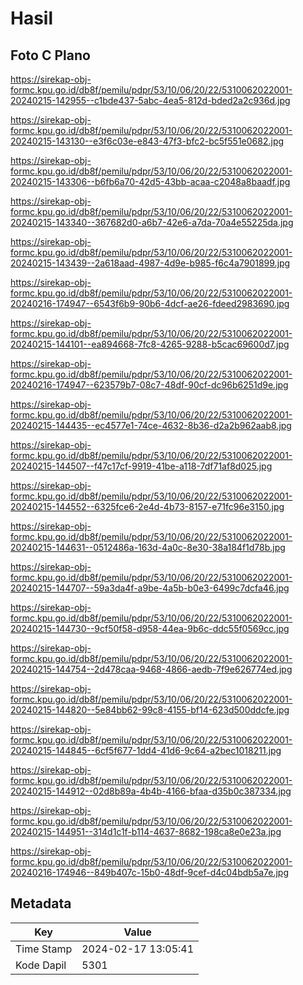 # Hasil

## Foto C Plano

https://sirekap-obj-formc.kpu.go.id/db8f/pemilu/pdpr/53/10/06/20/22/5310062022001-20240215-142955--c1bde437-5abc-4ea5-812d-bded2a2c936d.jpg

https://sirekap-obj-formc.kpu.go.id/db8f/pemilu/pdpr/53/10/06/20/22/5310062022001-20240215-143130--e3f6c03e-e843-47f3-bfc2-bc5f551e0682.jpg

https://sirekap-obj-formc.kpu.go.id/db8f/pemilu/pdpr/53/10/06/20/22/5310062022001-20240215-143306--b6fb6a70-42d5-43bb-acaa-c2048a8baadf.jpg

https://sirekap-obj-formc.kpu.go.id/db8f/pemilu/pdpr/53/10/06/20/22/5310062022001-20240215-143340--367682d0-a6b7-42e6-a7da-70a4e55225da.jpg

https://sirekap-obj-formc.kpu.go.id/db8f/pemilu/pdpr/53/10/06/20/22/5310062022001-20240215-143439--2a618aad-4987-4d9e-b985-f6c4a7901899.jpg

https://sirekap-obj-formc.kpu.go.id/db8f/pemilu/pdpr/53/10/06/20/22/5310062022001-20240216-174947--6543f6b9-90b6-4dcf-ae26-fdeed2983690.jpg

https://sirekap-obj-formc.kpu.go.id/db8f/pemilu/pdpr/53/10/06/20/22/5310062022001-20240215-144101--ea894668-7fc8-4265-9288-b5cac69600d7.jpg

https://sirekap-obj-formc.kpu.go.id/db8f/pemilu/pdpr/53/10/06/20/22/5310062022001-20240216-174947--623579b7-08c7-48df-90cf-dc96b6251d9e.jpg

https://sirekap-obj-formc.kpu.go.id/db8f/pemilu/pdpr/53/10/06/20/22/5310062022001-20240215-144435--ec4577e1-74ce-4632-8b36-d2a2b962aab8.jpg

https://sirekap-obj-formc.kpu.go.id/db8f/pemilu/pdpr/53/10/06/20/22/5310062022001-20240215-144507--f47c17cf-9919-41be-a118-7df71af8d025.jpg

https://sirekap-obj-formc.kpu.go.id/db8f/pemilu/pdpr/53/10/06/20/22/5310062022001-20240215-144552--6325fce6-2e4d-4b73-8157-e71fc96e3150.jpg

https://sirekap-obj-formc.kpu.go.id/db8f/pemilu/pdpr/53/10/06/20/22/5310062022001-20240215-144631--0512486a-163d-4a0c-8e30-38a184f1d78b.jpg

https://sirekap-obj-formc.kpu.go.id/db8f/pemilu/pdpr/53/10/06/20/22/5310062022001-20240215-144707--59a3da4f-a9be-4a5b-b0e3-6499c7dcfa46.jpg

https://sirekap-obj-formc.kpu.go.id/db8f/pemilu/pdpr/53/10/06/20/22/5310062022001-20240215-144730--9cf50f58-d958-44ea-9b6c-ddc55f0569cc.jpg

https://sirekap-obj-formc.kpu.go.id/db8f/pemilu/pdpr/53/10/06/20/22/5310062022001-20240215-144754--2d478caa-9468-4866-aedb-7f9e626774ed.jpg

https://sirekap-obj-formc.kpu.go.id/db8f/pemilu/pdpr/53/10/06/20/22/5310062022001-20240215-144820--5e84bb62-99c8-4155-bf14-623d500ddcfe.jpg

https://sirekap-obj-formc.kpu.go.id/db8f/pemilu/pdpr/53/10/06/20/22/5310062022001-20240215-144845--6cf5f677-1dd4-41d6-9c64-a2bec1018211.jpg

https://sirekap-obj-formc.kpu.go.id/db8f/pemilu/pdpr/53/10/06/20/22/5310062022001-20240215-144912--02d8b89a-4b4b-4166-bfaa-d35b0c387334.jpg

https://sirekap-obj-formc.kpu.go.id/db8f/pemilu/pdpr/53/10/06/20/22/5310062022001-20240215-144951--314d1c1f-b114-4637-8682-198ca8e0e23a.jpg

https://sirekap-obj-formc.kpu.go.id/db8f/pemilu/pdpr/53/10/06/20/22/5310062022001-20240216-174946--849b407c-15b0-48df-9cef-d4c04bdb5a7e.jpg


## Metadata

| Key        | Value               |
| ---------- | ------------------- |
| Time Stamp | 2024-02-17 13:05:41 |
| Kode Dapil | 5301                |



